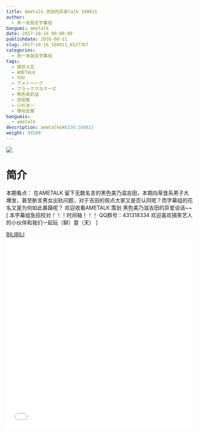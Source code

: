 ```yaml
---
title: Ametalk 吉田的异爱talk 160811
author: 
  - 来一发就走字幕组
bangumi: ametalk
date: 2017-10-16 00:00:00
publishdate: 2016-08-11
slug: 2017-10-16_160811_6527367
categories: 
  - 来一发就走字幕组
tags: 
  - 德井义实
  - AMETALK
  - YOU
  - アメトーーク
  - ブラックマヨネーズ
  - 黑色美奶滋
  - 吉田敬
  - 小杉龙一
  - 塚地武雅
bangumis: 
  - ametalk
description: ametalk&#8226;160811
weight: 39189
---
```


![](https://i.imgur.com/2BsoJAi.jpg)

# 简介  
本期看点： 在AMETALK 留下无数名言的黑色美乃滋吉田，本期向草食系男子大爆发，甚至断言男女出轨问题，对于吉田的观点大家又是否认同呢？而字幕组的花名又是为何如此暴躁呢？
欢迎收看AMETALK 策划 黑色美乃滋吉田的异爱谈话~~
[ 本字幕组急招校对！！！时间轴！！！ QQ群号：431318334 欢迎喜欢搞笑艺人的小伙伴和我们一起玩（聊）耍（天） ]

  [BILIBILI](https://www.bilibili.com/video/av6527367/)


  <iframe src="//www.bilibili.com/html/html5player.html?cid=10619066&aid=6527367" width="100%" height="500" frameborder="0" allowfullscreen="allowfullscreen"></iframe>
